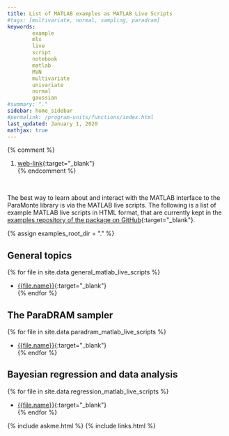 ```yaml
---
title: List of MATLAB examples as MATLAB Live Scripts
#tags: [multivariate, normal, sampling, paradram]
keywords: 
        example
        mlx
        live
        script
        notebook
        matlab
        MVN
        multivariate
        univariate
        normal
        gaussian
#summary: "."
sidebar: home_sidebar
#permalink: /program-units/functions/index.html
last_updated: January 1, 2020
mathjax: true
---
```

{% comment %}
1. [web-link](){:target="_blank"}  
{% endcomment %}
<div id="toc"></div>  
<br>

The best way to learn about and interact with the MATLAB interface to the ParaMonte library is via the MATLAB live scripts. The following is a list of example MATLAB live scripts in HTML format, that are currently kept in the [examples repository of the package on GitHub](https://github.com/cdslaborg/paramontex){:target="_blank"}.  

{% assign examples_root_dir = "." %}

## General topics    

{% for file in site.data.general_matlab_live_scripts %}
-   [{{file.name}}]({{examples_root_dir}}/{{file.name}}.html){:target="_blank"}  
{% endfor %}

## The ParaDRAM sampler  

{% for file in site.data.paradram_matlab_live_scripts %}
-   [{{file.name}}]({{examples_root_dir}}/{{file.name}}.html){:target="_blank"}  
{% endfor %}

## Bayesian regression and data analysis  

{% for file in site.data.regression_matlab_live_scripts %}
-   [{{file.name}}]({{examples_root_dir}}/{{file.name}}.html){:target="_blank"}  
{% endfor %}

{% include askme.html %}
{% include links.html %}
